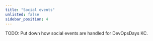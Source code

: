 ```yaml
---
title: "Social events"
unlisted: false
sidebar_position: 4
---
```


TODO: Put down how social events are handled for DevOpsDays KC.